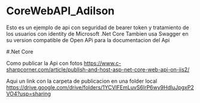 # CoreWebAPI_Adilson
Esto es un ejemplo de api con seguridad de bearer token y tratamiento de los usuarios con identity de Microsoft .Net Core
Tambien usa Swagger en su version compatible de Open APi para la documentacion del Api

#.Net Core


Como publicar la Api con fotos
https://www.c-sharpcorner.com/article/publish-and-host-asp-net-core-web-api-on-iis2/


Aqui un link con la carpeta de publicacion en una folder local
https://drive.google.com/drive/folders/1YCVlFEmLuvS6lrP6wy9HdluJpgxP2VO4?usp=sharing
